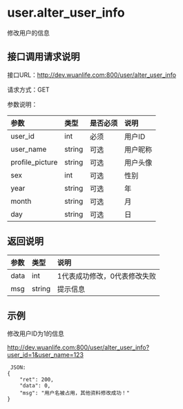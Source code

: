 # user.alter_user_info

修改用户的信息

## 接口调用请求说明

接口URL：http://dev.wuanlife.com:800/user/alter_user_info

请求方式：GET

参数说明：

|参数|类型|是否必须|说明|
|:--|:--|:--|:--|
|user_id|int|必须|用户ID|
|user_name|string|可选|用户昵称|
|profile_picture|string|可选|用户头像|
|sex|int|可选|性别|
|year|string|可选|年|
|month|string|可选|月|
|day|string|可选|日|

## 返回说明

|参数|类型|说明|
|:--|:--|:--|
|data |   int |1代表成功修改，0代表修改失败|
|msg|string|提示信息|

## 示例

修改用户ID为1的信息

http://dev.wuanlife.com:800/user/alter_user_info?user_id=1&user_name=123

     JSON:
    {
        "ret": 200,
        "data": 0,
        "msg": "用户名被占用，其他资料修改成功！"
    }